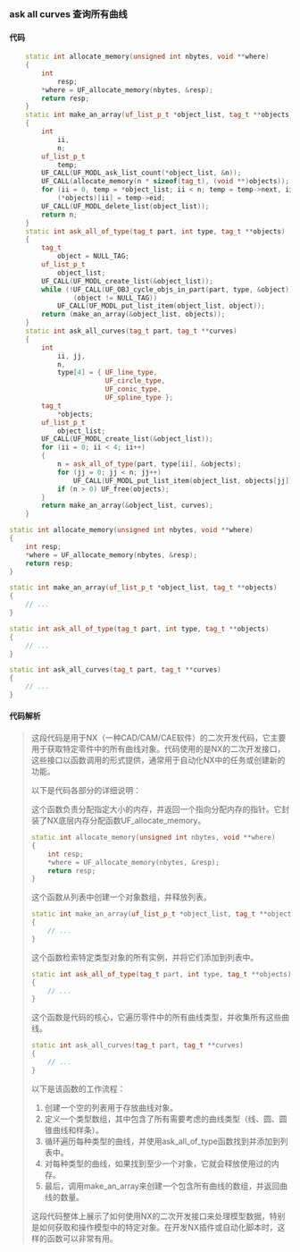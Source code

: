 ### ask all curves 查询所有曲线

#### 代码

```cpp
    static int allocate_memory(unsigned int nbytes, void **where)  
    {  
        int  
            resp;  
        *where = UF_allocate_memory(nbytes, &resp);  
        return resp;  
    }  
    static int make_an_array(uf_list_p_t *object_list, tag_t **objects)  
    {  
        int  
            ii,  
            n;  
        uf_list_p_t  
            temp;  
        UF_CALL(UF_MODL_ask_list_count(*object_list, &n));  
        UF_CALL(allocate_memory(n * sizeof(tag_t), (void **)objects));  
        for (ii = 0, temp = *object_list; ii < n; temp = temp->next, ii++)  
            (*objects)[ii] = temp->eid;  
        UF_CALL(UF_MODL_delete_list(object_list));  
        return n;  
    }  
    static int ask_all_of_type(tag_t part, int type, tag_t **objects)  
    {  
        tag_t  
            object = NULL_TAG;  
        uf_list_p_t  
            object_list;  
        UF_CALL(UF_MODL_create_list(&object_list));  
        while (!UF_CALL(UF_OBJ_cycle_objs_in_part(part, type, &object)) &&  
                (object != NULL_TAG))  
            UF_CALL(UF_MODL_put_list_item(object_list, object));  
        return (make_an_array(&object_list, objects));  
    }  
    static int ask_all_curves(tag_t part, tag_t **curves)  
    {  
        int  
            ii, jj,  
            n,  
            type[4] = { UF_line_type,  
                        UF_circle_type,  
                        UF_conic_type,  
                        UF_spline_type };  
        tag_t  
            *objects;  
        uf_list_p_t  
            object_list;  
        UF_CALL(UF_MODL_create_list(&object_list));  
        for (ii = 0; ii < 4; ii++)  
        {  
            n = ask_all_of_type(part, type[ii], &objects);  
            for (jj = 0; jj < n; jj++)  
                UF_CALL(UF_MODL_put_list_item(object_list, objects[jj]));  
            if (n > 0) UF_free(objects);  
        }  
        return make_an_array(&object_list, curves);  
    }

```

```cpp
static int allocate_memory(unsigned int nbytes, void **where)
{
    int resp;
    *where = UF_allocate_memory(nbytes, &resp);
    return resp;
}

```

```cpp
static int make_an_array(uf_list_p_t *object_list, tag_t **objects)
{
    // ...
}

```

```cpp
static int ask_all_of_type(tag_t part, int type, tag_t **objects)
{
    // ...
}

```

```cpp
static int ask_all_curves(tag_t part, tag_t **curves)
{
    // ...
}

```

#### 代码解析

> 这段代码是用于NX（一种CAD/CAM/CAE软件）的二次开发代码，它主要用于获取特定零件中的所有曲线对象。代码使用的是NX的二次开发接口，这些接口以函数调用的形式提供，通常用于自动化NX中的任务或创建新的功能。
>
> 以下是代码各部分的详细说明：
>
> 这个函数负责分配指定大小的内存，并返回一个指向分配内存的指针。它封装了NX底层内存分配函数UF_allocate_memory。
>
> ```cpp
> static int allocate_memory(unsigned int nbytes, void **where)
> {
>     int resp;
>     *where = UF_allocate_memory(nbytes, &resp);
>     return resp;
> }
> ```
>
> 这个函数从列表中创建一个对象数组，并释放列表。
>
> ```cpp
> static int make_an_array(uf_list_p_t *object_list, tag_t **objects)
> {
>     // ...
> }
> ```
>
> 这个函数检索特定类型对象的所有实例，并将它们添加到列表中。
>
> ```cpp
> static int ask_all_of_type(tag_t part, int type, tag_t **objects)
> {
>     // ...
> }
> ```
>
> 这个函数是代码的核心，它遍历零件中的所有曲线类型，并收集所有这些曲线。
>
> ```cpp
> static int ask_all_curves(tag_t part, tag_t **curves)
> {
>     // ...
> }
> ```
>
> 以下是该函数的工作流程：
>
> 1. 创建一个空的列表用于存放曲线对象。
> 2. 定义一个类型数组，其中包含了所有需要考虑的曲线类型（线、圆、圆锥曲线和样条）。
> 3. 循环遍历每种类型的曲线，并使用ask_all_of_type函数找到并添加到列表中。
> 4. 对每种类型的曲线，如果找到至少一个对象，它就会释放使用过的内存。
> 5. 最后，调用make_an_array来创建一个包含所有曲线的数组，并返回曲线的数量。
>
> 这段代码整体上展示了如何使用NX的二次开发接口来处理模型数据，特别是如何获取和操作模型中的特定对象。在开发NX插件或自动化脚本时，这样的函数可以非常有用。
>
